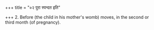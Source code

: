 +++
title = "०२ पुरा स्पन्दत इति"

+++
2. Before (the child in his mother's womb) moves, in the second or third month (of pregnancy).
